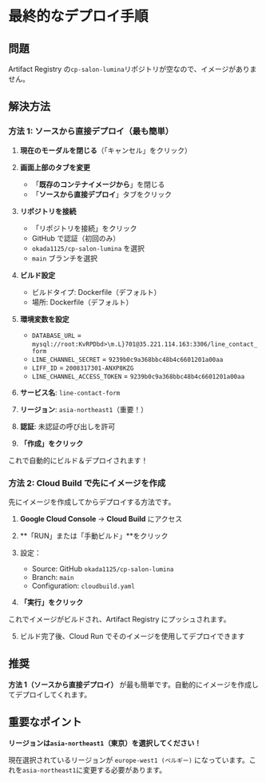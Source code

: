 # 最終的なデプロイ手順

## 問題

Artifact Registry の`cp-salon-lumina`リポジトリが空なので、イメージがありません。

## 解決方法

### 方法 1: ソースから直接デプロイ（最も簡単）

1. **現在のモーダルを閉じる**（「キャンセル」をクリック）

2. **画面上部のタブを変更**

   - 「**既存のコンテナイメージから**」を閉じる
   - 「**ソースから直接デプロイ**」タブをクリック

3. **リポジトリを接続**

   - 「リポジトリを接続」をクリック
   - GitHub で認証（初回のみ）
   - `okada1125/cp-salon-lumina` を選択
   - `main` ブランチを選択

4. **ビルド設定**

   - ビルドタイプ: Dockerfile（デフォルト）
   - 場所: Dockerfile（デフォルト）

5. **環境変数を設定**

   - `DATABASE_URL` = `mysql://root:KvRPDbd>\m.L}701@35.221.114.163:3306/line_contact_form`
   - `LINE_CHANNEL_SECRET` = `9239b0c9a368bbc48b4c6601201a00aa`
   - `LIFF_ID` = `2008317301-ANXP8KZG`
   - `LINE_CHANNEL_ACCESS_TOKEN` = `9239b0c9a368bbc48b4c6601201a00aa`

6. **サービス名**: `line-contact-form`
7. **リージョン**: `asia-northeast1`（重要！）
8. **認証**: 未認証の呼び出しを許可
9. **「作成」をクリック**

これで自動的にビルド＆デプロイされます！

### 方法 2: Cloud Build で先にイメージを作成

先にイメージを作成してからデプロイする方法です。

1. **Google Cloud Console** → **Cloud Build** にアクセス

2. **「RUN」または「手動ビルド」**をクリック

3. 設定：

   - Source: GitHub `okada1125/cp-salon-lumina`
   - Branch: `main`
   - Configuration: `cloudbuild.yaml`

4. **「実行」をクリック**

これでイメージがビルドされ、Artifact Registry にプッシュされます。

5. ビルド完了後、Cloud Run でそのイメージを使用してデプロイできます

## 推奨

**方法 1（ソースから直接デプロイ）** が最も簡単です。自動的にイメージを作成してデプロイしてくれます。

## 重要なポイント

**リージョンは`asia-northeast1`（東京）を選択してください！**

現在選択されているリージョンが `europe-west1 (ベルギー)` になっています。これを`asia-northeast1`に変更する必要があります。

